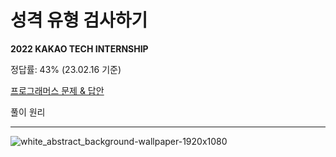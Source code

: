 # 성격 유형 검사하기

**2022 KAKAO TECH INTERNSHIP**

정답률: 43% (23.02.16 기준)

[프로그래머스 문제 & 답안](https://school.programmers.co.kr/learn/courses/30/lessons/118666)


풀이 원리
***

![white_abstract_background-wallpaper-1920x1080](https://user-images.githubusercontent.com/111097397/219293135-6256d9b0-c15a-4c24-82cf-cc55a8346613.jpg)
